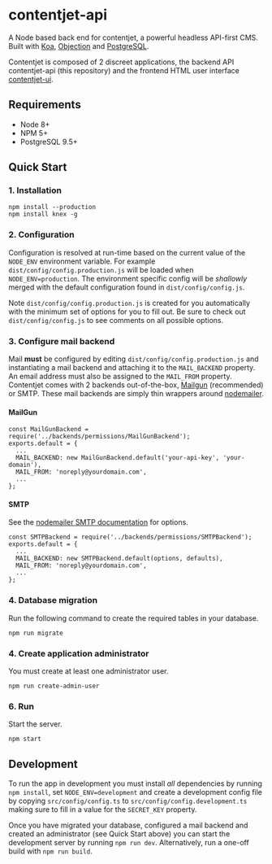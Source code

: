 # contentjet-api

A Node based back end for contentjet, a powerful headless API-first CMS. Built with [Koa](http://koajs.com/), [Objection](http://vincit.github.io/objection.js/) and [PostgreSQL](https://www.postgresql.org/).

Contentjet is composed of 2 discreet applications, the backend API contentjet-api (this repository) and the frontend HTML user interface [contentjet-ui](https://github.com/contentjet/contentjet-ui).

## Requirements

* Node 8+
* NPM 5+
* PostgreSQL 9.5+

## Quick Start

### 1. Installation

```
npm install --production
npm install knex -g
```

### 2. Configuration

Configuration is resolved at run-time based on the current value of the `NODE_ENV` environment variable.
For example `dist/config/config.production.js` will be loaded when `NODE_ENV=production`. The environment specific config will be _shallowly_ merged with the default configuration found in `dist/config/config.js`.

Note `dist/config/config.production.js` is created for you automatically with the minimum set of options for you to fill out. Be sure to check out `dist/config/config.js` to see comments on all possible options.

### 3. Configure mail backend

Mail **must** be configured by editing `dist/config/config.production.js` and instantiating a mail backend and attaching it to the `MAIL_BACKEND` property. An email address must also be assigned to the `MAIL_FROM` property. Contentjet comes with 2 backends out-of-the-box, [Mailgun](https://www.mailgun.com/) (recommended) or SMTP. These mail backends are simply thin wrappers around [nodemailer](https://nodemailer.com).

#### MailGun

```
const MailGunBackend = require('../backends/permissions/MailGunBackend');
exports.default = {
  ...
  MAIL_BACKEND: new MailGunBackend.default('your-api-key', 'your-domain'),
  MAIL_FROM: 'noreply@yourdomain.com',
  ...
};
```

#### SMTP

See the [nodemailer SMTP documentation](https://nodemailer.com/smtp/) for options.

```
const SMTPBackend = require('../backends/permissions/SMTPBackend');
exports.default = {
  ...
  MAIL_BACKEND: new SMTPBackend.default(options, defaults),
  MAIL_FROM: 'noreply@yourdomain.com',
  ...
};
```

### 4. Database migration

Run the following command to create the required tables in your database.

```
npm run migrate
```

### 4. Create application administrator

You must create at least one administrator user.

```
npm run create-admin-user
```

### 6. Run

Start the server.

```
npm start
```

## Development

To run the app in development you must install _all_ dependencies by running `npm install`, set `NODE_ENV=development` and create
a development config file by copying `src/config/config.ts` to `src/config/config.development.ts` making sure to fill in a value for the `SECRET_KEY` property.

Once you have migrated your database, configured a mail backend and created an administrator (see Quick Start above) you can start the development server by running `npm run dev`. Alternatively, run a one-off build with `npm run build`.

